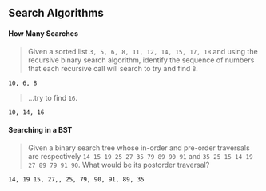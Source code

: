 ## Search Algorithms


#### How Many Searches
>Given a sorted list `3, 5, 6, 8, 11, 12, 14, 15, 17, 18` and using the recursive binary search algorithm, identify the sequence of numbers that each recursive call will search to try and find `8`.

`10, 6, 8`

>...try to find `16`.

`10, 14, 16`

#### Searching in a BST
>Given a binary search tree whose in-order and pre-order traversals are respectively `14 15 19 25 27 35 79 89 90 91` and `35 25 15 14 19 27 89 79 91 90`. What would be its postorder traversal?

`14, 19 15, 27,, 25, 79, 90, 91, 89, 35`
